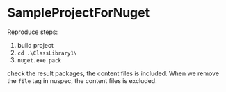 # SampleProjectForNuget
Reproduce steps:
1. build project
2. `cd .\ClassLibrary1\`
3. `nuget.exe pack`

check the result packages, the content files is included.
When we remove the `file` tag in nuspec, the content files is excluded.
